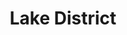 ---
layout: photography
title:  "Lake District"
region: "England"
year: 2020
id: lake-district
intro: "A post-lockdown weekend in Coniston brought much needed outdoor times and great views."
seo:
    title: "Travel Photography - Southern Lake District"
    description: "Photography from the England's southern Lake District including Stickle Tarn, Langdale and Loughrigg Fell."
    image:
        url: "Lakes-010.jpg"
        alt: "Stickle Tarn"
hero:
    image: "Lakes-010.jpg"
    alt: "Stickle Tarn"
thumb:
    image: "Lakes-006.jpg"
    alt: "Howard and Stickle Tarn"
---